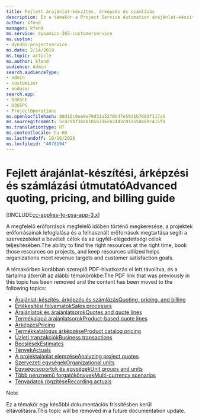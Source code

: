 ```yaml
---
title: Fejlett árajánlat-készítés, árképzés és számlázás
description: Ez a témakör a Project Service Automation árajánlat-készítéséről, számlázásáról és árképzéséről nyújt információt.
author: kfend
manager: kfend
ms.service: dynamics-365-customerservice
ms.custom:
- dyn365-projectservice
ms.date: 2/14/2019
ms.topic: article
ms.author: kfend
audience: Admin
search.audienceType:
- admin
- customizer
- enduser
search.app:
- D365CE
- D365PS
- ProjectOperations
ms.openlocfilehash: 80d16c0ee9e79d31a52f0b47e59d1b7603f117a5
ms.sourcegitcommit: 5c4c9bf3ba018562d6cb3443c01d550489c415fa
ms.translationtype: HT
ms.contentlocale: hu-HU
ms.lasthandoff: 10/16/2020
ms.locfileid: "4078194"
---
```

# <a name="advanced-quoting-pricing-and-billing-guide"></a><span data-ttu-id="ec87a-103">Fejlett árajánlat-készítési, árképzési és számlázási útmutató</span><span class="sxs-lookup"><span data-stu-id="ec87a-103">Advanced quoting, pricing, and billing guide</span></span>

[!INCLUDE[cc-applies-to-psa-app-3.x](../../includes/cc-applies-to-psa-app-3x.md)]

<span data-ttu-id="ec87a-104">A megfelelő erőforrások megfelelő időben történő megkeresése, a projektek erőforrásainak lefoglalása és a felhasznált erőforrások megtartása segíti a szervezeteket a bevételi célok és az ügyfél-elégedettségi célok teljesítésében.</span><span class="sxs-lookup"><span data-stu-id="ec87a-104">The ability to find the right resources at the right time, book those resources on projects, and keep resources utilized helps organizations meet revenue targets and customer satisfaction goals.</span></span> 

<span data-ttu-id="ec87a-105">A témakörben korábban szereplő PDF-hivatkozás el lett távolítva, és a tartalma átkerült az alábbi témakörökbe:</span><span class="sxs-lookup"><span data-stu-id="ec87a-105">The PDF link that was previously in this topic has been removed and the content has been moved to the following topics:</span></span>

- [<span data-ttu-id="ec87a-106">Árajánlat-készítés, árképzés és számlázás</span><span class="sxs-lookup"><span data-stu-id="ec87a-106">Quoting, pricing, and billing</span></span>](../quote-bill-price.md)
- [<span data-ttu-id="ec87a-107">Értékesítési folyamatok</span><span class="sxs-lookup"><span data-stu-id="ec87a-107">Sales processes</span></span>](../basic-sales-process.md)
- [<span data-ttu-id="ec87a-108">Árajánlatok és árajánlatsorok</span><span class="sxs-lookup"><span data-stu-id="ec87a-108">Quotes and quote lines</span></span>](../basic-quote-lines.md)
- [<span data-ttu-id="ec87a-109">Termékalapú árajánlatsorok</span><span class="sxs-lookup"><span data-stu-id="ec87a-109">Product-based quote lines</span></span>](../product-based-quote-lines.md)
- [<span data-ttu-id="ec87a-110">Árképzés</span><span class="sxs-lookup"><span data-stu-id="ec87a-110">Pricing</span></span>](../basic-pricing.md)
- [<span data-ttu-id="ec87a-111">Termékkatalógus árképzése</span><span class="sxs-lookup"><span data-stu-id="ec87a-111">Product catalog pricing</span></span>](../product-catalog-pricing.md)
- [<span data-ttu-id="ec87a-112">Üzleti tranzakciók</span><span class="sxs-lookup"><span data-stu-id="ec87a-112">Business transactions</span></span>](../basic-business-transactions.md)
- [<span data-ttu-id="ec87a-113">Becslések</span><span class="sxs-lookup"><span data-stu-id="ec87a-113">Estimates</span></span>](../estimates.md)
- [<span data-ttu-id="ec87a-114">Tények</span><span class="sxs-lookup"><span data-stu-id="ec87a-114">Actuals</span></span>](../actuals.md)
- [<span data-ttu-id="ec87a-115">A projektajánlat elemzése</span><span class="sxs-lookup"><span data-stu-id="ec87a-115">Analyzing project quotes</span></span>](../basic-analyzing-quotes.md)
- [<span data-ttu-id="ec87a-116">Szervezeti egységek</span><span class="sxs-lookup"><span data-stu-id="ec87a-116">Organizational units</span></span>](../advanced-organizational.md)
- [<span data-ttu-id="ec87a-117">Egységcsoportok és egységek</span><span class="sxs-lookup"><span data-stu-id="ec87a-117">Unit groups and units</span></span>](../advanced-units.md)
- [<span data-ttu-id="ec87a-118">Több pénznemű forgatókönyvek</span><span class="sxs-lookup"><span data-stu-id="ec87a-118">Multi-currency scenarios</span></span>](../advanced-currency.md)
- [<span data-ttu-id="ec87a-119">Tényadatok rögzítése</span><span class="sxs-lookup"><span data-stu-id="ec87a-119">Recording actuals</span></span>](../advanced-actuals.md)

> [!NOTE]
> <span data-ttu-id="ec87a-120">Ez a témakör egy későbbi dokumentációs frissítésben kerül eltávolításra.</span><span class="sxs-lookup"><span data-stu-id="ec87a-120">This topic will be removed in a future documentation update.</span></span> 
